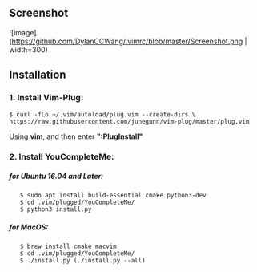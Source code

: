 ## Screenshot
![image](https://github.com/DylanCCWang/.vimrc/blob/master/Screenshot.png | width=300)

## Installation
### 1. Install Vim-Plug:
    $ curl -fLo ~/.vim/autoload/plug.vim --create-dirs \
    https://raw.githubusercontent.com/junegunn/vim-plug/master/plug.vim
    
Using **vim**, and then enter **":PlugInstall"**

### 2. Install YouCompleteMe:
   ##### for Ubuntu 16.04 and Later:
       $ sudo apt install build-essential cmake python3-dev
       $ cd .vim/plugged/YouCompleteMe/
       $ python3 install.py
   ##### for MacOS:
       $ brew install cmake macvim
       $ cd .vim/plugged/YouCompleteMe/
       $ ./install.py (./install.py --all)
